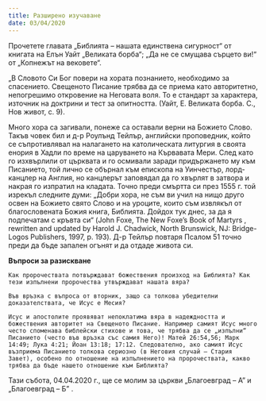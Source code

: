 ```yaml
---
title: Разширено изучаване
date: 03/04/2020
---
```


Прочетете главата „Библията – нашата единствена сигурност“ от книгата на Елън Уайт „Великата борба“; „Да не се смущава сърцето ви!“ от „Копнежът на вековете“.

„В Словото Си Бог повери на хората познанието, необходимо за спасението. Свещеното Писание трябва да се приема като авторитетно, непогрешимо откровение на Неговата воля. То е стандарт за характера, източник на доктрини и тест за опитността. (Уайт, Е. Великата борба. С., Нов живот, с. 9).

Много хора са загивали, понеже са оставали верни на Божието Слово. Такъв човек бил и д-р Роулънд Тейлър, английски проповедник, който се съпротивлявал на налагането на католическата литургия в своята енория в Хадли по време на царуването на Кървавата Мери. След като го изхвърлили от църквата и го осмивали заради придържането му към Писанието, той лично се обърнал към епископа на Уинчестър, лорд-канцлер на Англия, но канцлерът заповядал да го хвърлят в затвора и накрая го изпратил на кладата. Точно преди смъртта си през 1555 г. той изрекъл следните думи: „Добри хора, не съм ви учил на нищо друго освен на Божието свято Слово и на уроците, които съм извлякъл от благословената Божия книга, Библията. Дойдох тук днес, за да я подпечатам с кръвта си“ (John Foxe, The New Foxe’s Book of Martyrs , rewritten and updated by Harold J. Chadwick, North Brunswick, NJ: Bridge-Logos Publishers, 1997, p. 193). Д-р Тейлър повтаря Псалом 51 точно преди да бъде запален огънят и да отдаде живота си.

**Въпроси за разискване**

`Как пророчествата потвърждават божествения произход на Библията? Как тези изпълнени пророчества утвърждават нашата вяра?`

`Във връзка с въпроса от вторник, защо са толкова убедителни доказателствата, че Исус е Месия?`

`Исус и апостолите проявяват непоклатима вяра в надеждността и божествения авторитет на Свещеното Писание. Например самият Исус много често споменава библейски стихове и това, че трябва да се „изпълни“ Писанието (често във връзка със самия Него)! Матей 26:54,56; Марк 14:49; Лука 4:21; Йоан 13:18; 17:12. Следователно, ако самият Исус възприема Писанието толкова сериозно (в Неговия случай – Стария Завет), особено по отношение на изпълнението на пророчествата, какво трябва да бъде нашето отношение към Библията?`

Тази събота, 04.04.2020 г., ще се молим за църкви „Благоевград – А” и „Благоевград – Б” .